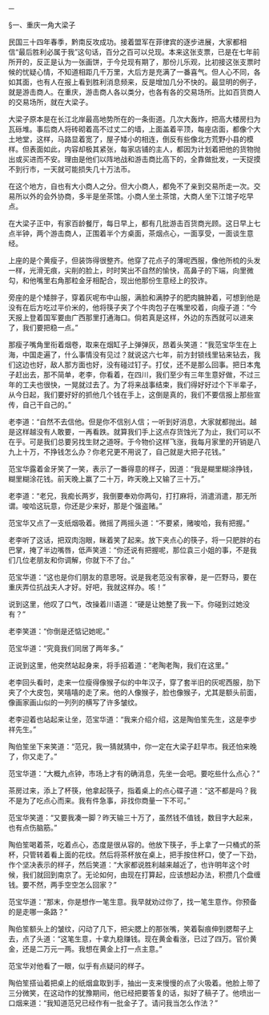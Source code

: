     一 

   §一、重庆一角大梁子

   民国三十四年春季，黔南反攻成功。接着盟军在菲律宾的逐步进展，大家都相信“最后胜利必属于我”这句话，百分之百可以兑现。本来这张支票，已是在七年前所开的，反正是认为一张画饼，于今兑现有期了，那份儿乐观，比初接这张支票时候的忧疑心情，不知道相距几千万里，大后方是充满了一番喜气。但人心不同，各如其面，也有人在报上看到胜利消息频来，反是增加几分不快的。最显明的例子，就是游击商人。在重庆，游击商人各以类分，也各有各的交易场所。比如百货商人的交易场所，就在大梁子。

   大梁子原本是在长江北岸最高地势所在的一条街道。几次大轰炸，把高大楼房扫为瓦砾堆。事后商人将砖砌着高不过丈二的墙，上面盖着平顶，每座店面，都像个大土地堂，这样，马路显着宽了，屋子矮小的相连，倒反有些像北方荒野小县的模样。但表面如此，内容却极其紧张，每家店铺的主人，都因为计划着把他的货物抛出或买进而不安。理由是他们以阵地战和游击商比高下的，全靠做批发，一天捉摸不到行市，一天就可能损失几十万法币。

   在这个地方，自也有大小商人之分。但大小商人，都免不了亲到交易所走一次。交易所以外的会外协商，多半是坐茶馆。小商人坐土茶馆，大商人坐下江馆子吃早点。

   在大梁子正中，有家百龄餐厅，每日早上，都有几批游击百货商光顾。这日早上七点半钟，两个游击商人，正围着半个方桌面，茶烟点心，一面享受，一面谈生意经。

   上座的是个黄瘦子，但装饰得很整齐。他穿了花点子的薄呢西服，像他所梳的头发一样，光滑无痕，尖削的脸上，时时笑出不自然的愉快，高鼻子的下端，向里微勾，和他嘴里右角那粒金牙相配合，现出他那份生意经上的狡诈。

   旁座的是个矮胖子，穿着灰呢布中山服，满脸和满脖子的肥肉臃肿着，可想到他是没有在后方吃过平价米的，他将筷子夹了个牛肉包子在嘴里咬着，向瘦子道：“今天报上登着国军要由广西那里打通海口。倘若真是这样，外边的东西就可以进来了，我们要把稳一点。”

   那瘦子嘴角里衔着烟卷，取来在烟缸子上弹弹灰，昂着头笑道：“我范宝华生在上海，中国走遍了，什么事情没有见过？就说这六七年，前方封锁线里钻来钻去，我们这边也好，敌人那方面也好，没有碰过钉子。打仗，还不是那么回事。把日本鬼子赶出去，那不简单，老李，你看着，在四川，我们至少有三年生意好做，不过三年的工夫也很快，一晃就过去了。为了将来战事结束，我们得好好过个下半辈子，从今日起，我们要好好的抓他几个钱在手上，这倒是真的，我们不要信报上那些宣传，自己干自己的。”

   老李道：“自然不去信他。但是你不信别人信；一听到好消息，大家就都抛出。越是这样越没有人敢要，一再看跌。就算我们手上这点存货蚀光了为止，我们可以不在乎。可是我们总要另找生财之道呀。于今物价这样飞涨，我每月家里的开销是八九上十万，不挣钱怎么办？你老兄更不用说了，自己就是大把子花钱。”

   范宝华露着金牙笑了一笑，表示了一番得意的样子，因道：“我是糊里糊涂挣钱，糊里糊涂花钱。前天晚上赢了二十万，昨天晚上又输了三十万。”

   老李道：“老兄，我痴长两岁，我倒要奉劝你两句，打打麻将，消遣消遣，那无所谓。唆哈这玩意，你还是少来好，那是个强盗赌。”

   范宝华又点了一支纸烟吸着。微摇了两摇头道：“不要紧，赌唆哈，我有把握。”

   老李听了这话，把双肉泡眼，眯着笑了起来。放下夹点心的筷子，将一只肥胖的右巴掌，掩了半边嘴唇，低声笑道：“你还说有把握呢，那位袁三小姐的事，不是我们几位老朋友和你调解，你就下不了台。”

   范宝华道：“这也是你们朋友的意思呀。说是我老范没有家眷，是一匹野马，要在重庆弄位抗战夫人才好。好吧，我就这样办。咳！”

   说到这里，他叹了口气，改操着川语道：“硬是让她整了我一下。你碰到过她没有？”

   老李笑道：“你倒是还惦记她呢。”

   范宝华道：“究竟我们同居了两年多。”

   正说到这里，他突然站起身来，将手招着道：“老陶老陶，我们在这里。”

   老李回头看时，走来一位瘦得像猴子似的中年汉子，穿了套半旧的灰呢西服，肋下夹了个大皮包，笑嘻嘻的走了来。他的人像猴子，脸也像猴子，尤其是额头前面，像画家画山似的一列列的横写了许多皱纹。

   老李迎着也站起来让坐，范宝华道：“我来介绍介绍，这是陶伯笙先生，这是李步祥先生。”

   陶伯笙坐下来笑道：“范兄，我一猜就猜中，你一定在大梁子赶早市。我还怕来晚了，你又走了。”

   范宝华道：“大概九点钟，市场上才有的确消息，先坐一会吧。要吃些什么点心？”

   茶房过来，添上了杯筷，他拿起筷子，指着桌上的点心碟子道：“这不都是吗？我不是为了吃点心而来。我有件急事，非找你商量一下不可。”

   范宝华笑道：“又要我凑一脚？昨天输三十万了，虽然钱不值钱，数目字大起来，也有点伤脑筋。”

   陶伯笙喝着茶，吃着点心，态度是很从容的。他放下筷子，手上拿了一只桶式的茶杯，只管转着看上面的花纹。然后将茶杯放在桌上，把手按住杯口，使了一下劲，作个坚决表示的样子，然后笑道：“大家都说胜利越来越近了，也许明年这个时候，我们就回到南京了。无论如何，由现在打算起，应该想起办法，积攒几个盘缠钱。要不然，两手空空怎么回家？”

   范宝华道：“那末，你是想作一笔生意。我早就劝过你了，找一笔生意作。你预备的是走哪一条路？”

   陶伯笙额头上的皱纹，闪动了几下，把尖腮上的那张嘴，笑着裂痕伸到腮帮子上去，点了头道：“这笔生意，十拿九稳赚钱。现在黄金看涨，已过了四万。官价黄金，还是二万元一两。我想在黄金上打一点主意。”

   范宝华对他看了一眼，似乎有点疑问的样子。

   陶伯笙搭讪着把桌上的纸烟盒取到手，抽出一支来慢慢的点了火吸着。他脸上带了三分微笑，在这动作的犹豫期间，他已经把要答复的话，拟好了稿子了。他喷出一口烟来道：“我知道范兄已经作有一批金子了。请问我当怎么作法？”


